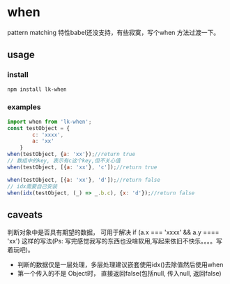 # when
pattern matching 特性babel还没支持，有些寂寞，写个when 方法过渡一下。 

## usage
### install
```bash
npm install lk-when
```
### examples
```javascript
import when from 'lk-when';
const testObject = {
        c: 'xxxx',
        a: 'xx'
    }
when(testObject, {a: 'xx'});//return true
// 数组中的key, 表示有c这个key,但不关心值
when(testObject, [{a: 'xx'}, 'c']);//return true

when(testObject, [{a: 'xx'}, 'd']);//return false
// idx需要自己安装
when(idx(testObject, (_) => _.b.c), {x: 'd'});//return false
```

## caveats
判断对象中是否具有期望的数据， 可用于解决 if (a.x === 'xxxx' && a.y ==== 'xx') 这样的写法(Ps: 写完感觉我写的东西也没啥软用,写起来依旧不快乐。。。。写着玩吧)。

- 判断的数据仅是一层处理，多层处理建议嵌套使用idx()去除值然后使用when
- 第一个传入的不是 Object时， 直接返回false(包括null, 传入null, 返回false)

